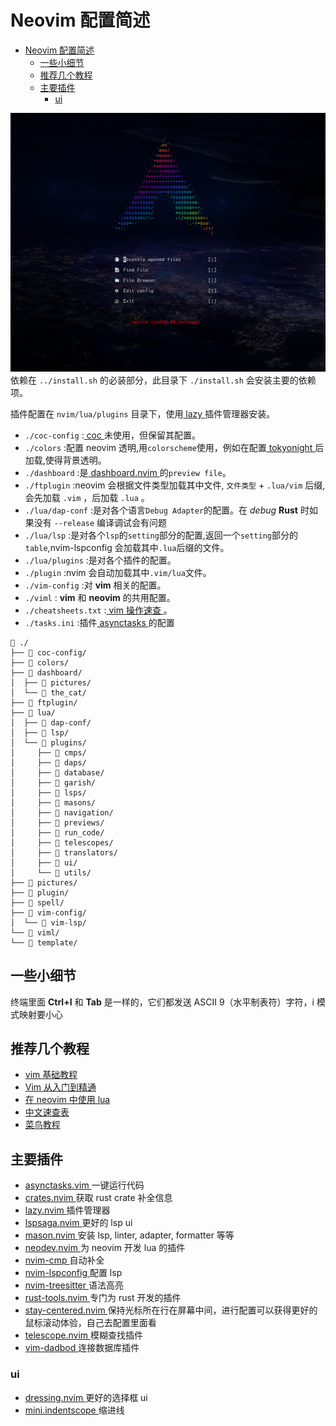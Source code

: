<style>
.markdown-body code {
  font-family: Hack Nerd Font;
  font-size: 14px;
}
</style>

# Neovim 配置简述

<!--toc:start-->
- [Neovim 配置简述](#neovim-配置简述)
  - [一些小细节](#一些小细节)
  - [推荐几个教程](#推荐几个教程)
  - [主要插件](#主要插件)
    - [ui](#ui)
<!--toc:end-->

![dashboard picture](./pictures/dashboard.png)
依赖在 `../install.sh` 的必装部分，此目录下 `./install.sh` 会安装主要的依赖项。

插件配置在 `nvim/lua/plugins` 目录下，使用[ lazy ](https://github.com/folke/lazy.nvim)插件管理器安装。

-   `./coc-config` :[ coc ](https://github.com/neoclide/coc.nvim)未使用，但保留其配置。
-   `./colors` :配置 neovim 透明,用`colorscheme`使用，例如在配置[ tokyonight ](https://github.com/folke/tokyonight.nvim)后加载,使得背景透明。
-   `./dashboard` :是[ dashboard.nvim ](https://github.com/glepnir/dashboard-nvim)的`preview file`。
-   `./ftplugin` :neovim 会根据文件类型加载其中文件, `文件类型` + `.lua/vim` 后缀,会先加载 `.vim` ，后加载 `.lua` 。
-   `./lua/dap-conf` :是对各个语言`Debug Adapter`的配置。在 _debug_ **Rust** 时如果没有 `--release` 编译调试会有问题
-   `./lua/lsp` :是对各个`lsp`的`setting`部分的配置,返回一个`setting`部分的`table`,nvim-lspconfig 会加载其中`.lua`后缀的文件。
-   `./lua/plugins` :是对各个插件的配置。
-   `./plugin` :nvim 会自动加载其中`.vim/lua`文件。
-   `./vim-config` :对 **vim** 相关的配置。
-   `./viml` : **vim** 和 **neovim** 的共用配置。
-   `./cheatsheets.txt` :[ vim 操作速查 ](https://github.com/skywind3000/awesome-cheatsheets/blob/master/editors/vim.txt)。
-   `./tasks.ini` :插件[ asynctasks ](https://github.com/skywind3000/asynctasks.vim)的配置

```
 ./
├──  coc-config/
├──  colors/
├──  dashboard/
│  ├──  pictures/
│  └──  the_cat/
├──  ftplugin/
├──  lua/
│  ├──  dap-conf/
│  ├──  lsp/
│  └──  plugins/
│     ├──  cmps/
│     ├──  daps/
│     ├──  database/
│     ├──  garish/
│     ├──  lsps/
│     ├──  masons/
│     ├──  navigation/
│     ├──  previews/
│     ├──  run_code/
│     ├──  telescopes/
│     ├──  translators/
│     ├──  ui/
│     └──  utils/
├──  pictures/
├──  plugin/
├──  spell/
├──  vim-config/
│  └──  vim-lsp/
└──  viml/
└──  template/
```

## 一些小细节

终端里面 **Ctrl+I** 和 **Tab** 是一样的，它们都发送 ASCII 9（水平制表符）字符，i 模式映射要小心

## 推荐几个教程

-   [ vim 基础教程 ](https://www.imooc.com/learn/1129)
-   [ Vim 从入门到精通 ](https://github.com/wsdjeg/vim-galore-zh_cn)
-   [ 在 neovim 中使用 lua ](https://github.com/glepnir/nvim-lua-guide-zh)
-   [ 中文速查表 ](https://github.com/skywind3000/awesome-cheatsheets)
-   [ 菜鸟教程 ](https://www.runoob.com/lua/lua-tutorial.html)

## 主要插件

-   [ asynctasks.vim ](https://github.com/skywind3000/asynctasks.vim) 一键运行代码
-   [ crates.nvim ](https://github.com/saecki/crates.nvim) 获取 rust crate 补全信息
-   [ lazy.nvim ](https://github.com/folke/lazy.nvim) 插件管理器
-   [ lspsaga.nvim ](https://github.com/glepnir/lspsaga.nvim) 更好的 lsp ui
-   [ mason.nvim ](https://github.com/williamboman/mason.nvim) 安装 lsp, linter, adapter, formatter 等等
-   [ neodev.nvim ](https://github.com/folke/neodev.nvim) 为 neovim 开发 lua 的插件
-   [ nvim-cmp ](https://github.com/hrsh7th/nvim-cmp) 自动补全
-   [ nvim-lspconfig ](https://github.com/neovim/nvim-lspconfig) 配置 lsp
-   [ nvim-treesitter ](https://github.com/nvim-treesitter/nvim-treesitter) 语法高亮
-   [ rust-tools.nvim ](https://github.com/simrat39/rust-tools.nvim) 专门为 rust 开发的插件
-   [ stay-centered.nvim ](https://github.com/arnamak/stay-centered.nvim) 保持光标所在行在屏幕中间，进行配置可以获得更好的鼠标滚动体验，自己去配置里面看
-   [ telescope.nvim ](https://github.com/nvim-telescope/telescope.nvim) 模糊查找插件
-   [ vim-dadbod ](https://github.com/tpope/vim-dadbod) 连接数据库插件

### ui

-   [ dressing.nvim ](https://github.com/stevearc/dressing.nvim) 更好的选择框 ui
-   [ mini.indentscope ](https://github.com/echasnovski/mini.indentscope) 缩进线
